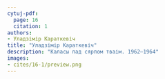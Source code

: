 ```yaml
---
cytuj-pdf:
  page: 16
  citation: 1
authors:
- Уладзімір Караткевіч
title: "Уладзімір Караткевіч"
description: "Каласы пад сярпом тваім. 1962–1964"
images:
- cites/16-1/preview.png
---
```


